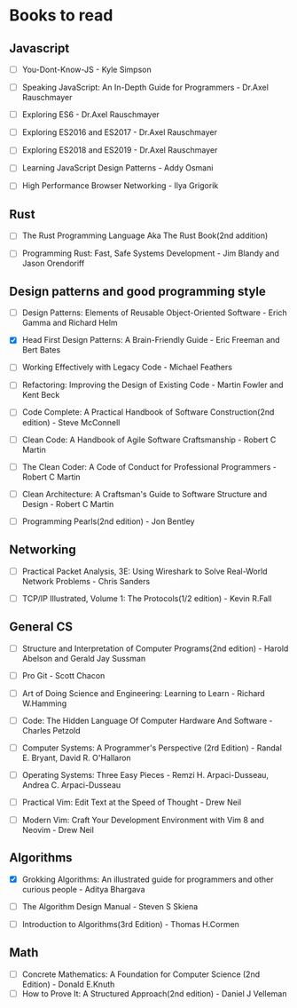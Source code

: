 # Books to read

## Javascript


- [ ] You-Dont-Know-JS - Kyle Simpson
- [ ] Speaking JavaScript: An In-Depth Guide for Programmers - Dr.Axel Rauschmayer
- [ ] Exploring ES6 - Dr.Axel Rauschmayer
- [ ] Exploring ES2016 and ES2017 - Dr.Axel Rauschmayer
- [ ] Exploring ES2018 and ES2019 - Dr.Axel Rauschmayer
- [ ] Learning JavaScript Design Patterns - Addy Osmani
- [ ] High Performance Browser Networking - Ilya Grigorik


## Rust


- [ ] The Rust Programming Language Aka The Rust Book(2nd addition)
- [ ] Programming Rust: Fast, Safe Systems Development - Jim Blandy and Jason Orendoriff


## Design patterns and good programming style


- [ ] Design Patterns: Elements of Reusable Object-Oriented Software - Erich Gamma and Richard Helm
- [x] Head First Design Patterns: A Brain-Friendly Guide - Eric Freeman and Bert Bates
- [ ] Working Effectively with Legacy Code - Michael Feathers
- [ ] Refactoring: Improving the Design of Existing Code - Martin Fowler and Kent Beck
- [ ] Code Complete: A Practical Handbook of Software Construction(2nd edition) - Steve McConnell
- [ ] Clean Code: A Handbook of Agile Software Craftsmanship - Robert C Martin
- [ ] The Clean Coder: A Code of Conduct for Professional Programmers - Robert C Martin
- [ ] Clean Architecture: A Craftsman's Guide to Software Structure and Design - Robert C Martin
- [ ] Programming Pearls(2nd edition) - Jon Bentley


## Networking


- [ ] Practical Packet Analysis, 3E: Using Wireshark to Solve Real-World Network Problems - Chris Sanders
- [ ] TCP/IP Illustrated, Volume 1: The Protocols(1/2 edition) - Kevin R.Fall


## General CS


- [ ] Structure and Interpretation of Computer Programs(2nd edition) - Harold Abelson and Gerald Jay Sussman
- [ ] Pro Git - Scott Chacon
- [ ] Art of Doing Science and Engineering: Learning to Learn - Richard W.Hamming
- [ ] Code: The Hidden Language Of Computer Hardware And Software - Charles Petzold
- [ ] Computer Systems: A Programmer's Perspective (2rd Edition) - Randal E. Bryant, David R. O'Hallaron
- [ ] Operating Systems: Three Easy Pieces - Remzi H. Arpaci-Dusseau, Andrea C. Arpaci-Dusseau
- [ ] Practical Vim: Edit Text at the Speed of Thought - Drew Neil
- [ ] Modern Vim: Craft Your Development Environment with Vim 8 and Neovim - Drew Neil


## Algorithms


- [x] Grokking Algorithms: An illustrated guide for programmers and other curious people - Aditya Bhargava
- [ ] The Algorithm Design Manual - Steven S Skiena
- [ ] Introduction to Algorithms(3rd Edition) - Thomas H.Cormen


## Math


- [ ] Concrete Mathematics: A Foundation for Computer Science (2nd Edition) - Donald E.Knuth
- [ ] How to Prove It: A Structured Approach(2nd edition) - Daniel J Velleman
